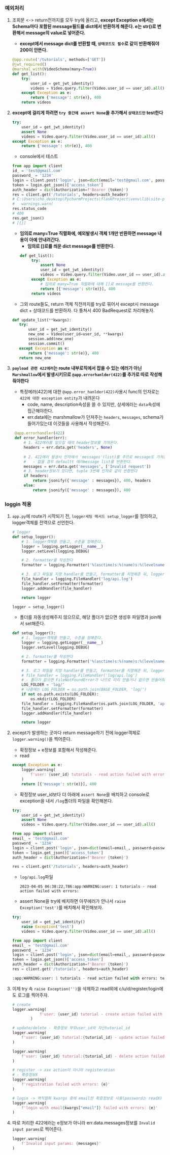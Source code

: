 ### 예외처리 
1. 조회문 <-> return전까지를 모두 try에 올리고, **except Exception e에서는 Schema마다 포함된 message필드를 dict에서 반환하게 해준다. e는 str()로 변환해서 message의 value로 넣어준다.**
   - **except에서 message dict를 반환할 때, `상태코드도 필수`로 같이 반환해줘야 200이 안뜬다.**
    ```python
    @app.route('/tutorials', methods=['GET'])
    @jwt_required()
    @marshal_with(VideoSchema(many=True))
    def get_list():
        try:
            user_id = get_jwt_identity()
            videos = Video.query.filter(Video.user_id == user_id).all()
        except Exception as e:
            return {'message': str(e)}, 400
        return videos
    ```
   
2. **except에 걸리게 하려면 `try 중간에 assert None`을 추가해서 `상태코드만` test한다**
    ```python
    try:
        user_id = get_jwt_identity()
        assert None
        videos = Video.query.filter(Video.user_id == user_id).all()
    except Exception as e:
        return {'message': str(e)}, 400
    ```
    - console에서 테스트
    ```python
    from app import client
    id_ = 'test@gmail.com'
    password_ = '1234'
    login = client.post('login', json=dict(email='test@gmail.com', password='1234'))
    token = login.get_json()['access_token']
    auth_header = dict(Authorization=f'Bearer {token}')
    res = client.get('/tutorials', headers=auth_header)
    # C:\Users\cho_desktop\PycharmProjects\flaskProject\venv\lib\site-packages\apispec\ext\marshmallow\common.py:129: UserWarning: Multiple schemas resolved to the name User. The name has been modified. Either manually add each of the schemas with a different name or provide a custom schema_name_resolver.
    #   warnings.warn(
    res.status_code
    # 400
    res.get_json()
    # [{}]
    ```
   - **임의로 many=True 직렬화에, 예외발생시 객체 1개만 반환하면 message 내용이 아예 안내려간다.**
      - **임의로 []로를 씌운 dict message를 반환한다.**
      ```python
      def get_list():
           try:
               assert None
               user_id = get_jwt_identity()
               videos = Video.query.filter(Video.user_id == user_id).all()
           except Exception as e:
               # 임의로 many=True 직렬화에 대해 []로 message를 반환한다.
               return [{'message': str(e)}], 400
           return videos
      ```
   - 그외 route들도, return 객체 직전까지를 try로 묶어서 except시 message dict + 상태코드를 반환하자. 다 퉁쳐서 400 BadRequest로 처리해놓자.
   ```python
   def update_list(**kwargs):
      try:
          user_id = get_jwt_identity()
          new_one = Video(user_id=user_id, **kwargs)
          session.add(new_one)
          session.commit()
      except Exception as e:
          return {'message': str(e)}, 400
      return new_one
   ```

4. **`payload 관련 422에러`는 route 내부로직에서 잡을 수 있는 에러가 아닌 `Marshmallow`에서 발생시키므로 `@app.errorhanlder(422)`를 추가로 따로 작성해줘야한다**
   - 특정에러(422)에 대한 `@app.error_hanlder(422)`사용시 func의 인자로는 `422에 대한 exception entity`가 내려온다
      - code, name, description속성을 쓸 수 있지만, 상세에러는 `data`속성에 접근해야한다.
      - err.data에는 marshmallow가 던져주는 `headers`, `messages`, schema가 들어가있는데 이것들을 사용해서 작성해준다.
   ```python
    @app.errorhandler(422)
    def error_handler(err):
        # 1. 422에러를 일으킬 때의 header정보를 가져온다.
        headers = err.data.get('headers', None)
        
        # 2. 422에러 발생시 인자에서 'messages'(list)를 주므로 message도 가져온다.
        #   - 없을 경우 defaultt 에러message list를 반환한다.
        messages = err.data.get('messages', ['Invalid request'])
        # 3. header정보가 있다면, tuple 3번째 인자로 같이 반환한다
        if headers:
            return jsonify({'message' : messages}), 400, headers
        else:
            return jsonify({'message' : messages}), 400
    ```   

### loggin 적용
1. `app.py`에 route가 시작되기 전, `logger세팅 메서드 setup_logger`를 정의하고, logger객체를 전역으로 선언한다.
    ```python
    # logger
    def setup_logger():
        # 1. logger객체를 만들고, 수준을 정해준다.
        logger = logging.getLogger(__name__)
        logger.setLevel(logging.DEBUG)
    
        # 2. formatter를 작성한다
        formatter = logging.Formatter('%(asctime)s:%(name)s:%(levelname)s:%(message)s')
    
        # 3. 로그 파일을 지정 handler를 만들고, formatter를 지정해준 뒤, logger객체에 handler에 추가한다.
        file_handler = logging.FileHandler('log/api.log')
        file_handler.setFormatter(formatter)
        logger.addHandler(file_handler)
    
        return logger
    
    logger = setup_logger()
    ```
    - 폴더를 자동생성해주지 않으므로, 해당 폴더가 없으면 생성후 파일명과 join해서 set해준다.
    ```python
    def setup_logger():
        # 1. logger객체를 만들고, 수준을 정해준다.
        logger = logging.getLogger(__name__)
        logger.setLevel(logging.DEBUG)
    
        # 2. formatter를 작성한다
        formatter = logging.Formatter('%(asctime)s:%(name)s:%(levelname)s:%(message)s')
    
        # 3. 로그 파일을 지정 handler를 만들고, formatter를 지정해준 뒤, logger객체에 handler에 추가한다.
        # file_handler = logging.FileHandler('log/api.log')
        # - 폴더가 없으면 FileNotFoundError가 나므로 미리 만들거나 없으면 만들어줘야한다.
        LOG_FOLDER = 'log/'
        # 나중에는 LOG_FOLDER = os.path.join(BASE_FOLDER, 'log/')
        if not os.path.exists(LOG_FOLDER):
            os.mkdir(LOG_FOLDER)
        file_handler = logging.FileHandler(os.path.join(LOG_FOLDER, 'api.log'))
        file_handler.setFormatter(formatter)
        logger.addHandler(file_handler)
    
        return logger
    ```

2. except가 발생하는 곳마다 return message하기 전에 logger객체로 `logger.warning()`을 찍어준다.
   - 확정정보 + e정보를 포함해서 작성해준다.
   - read
    ```python
    except Exception as e:
        logger.warning(
            f'user: {user_id} tutorials - read action failed with errors: {e}'
        )
        return [{'message': str(e)}], 400
    ```
   - 확정정보 user_id보다 더 아래에 `assert None`을 배치하고 console로 exception을 내서 `/log`폴더의 파일을 확인해본다.
    ```python
    try:
        user_id = get_jwt_identity()
        assert None
        videos = Video.query.filter(Video.user_id == user_id).all()
    ```
    ```python
    from app import client
    email_ = 'test@gmail.com'
    password_ = '1234'
    login = client.post('login', json=dict(email=email_, password=password_))
    token = login.get_json()['access_token']
    auth_header = dict(Authorization=f'Bearer {token}')
   
    res = client.get('/tutorials', headers=auth_header)
    ```
    - `log/api.log`파일
        ```
        2023-04-05 06:38:22,786:app:WARNING:user: 1 tutorials - read action failed with errors: 
        ```
    - assert None을 try에 배치하면 아무에러가 안나서 `raise Exception('test')`를 배치해서 확인해보자.
    ```python
    try:
        user_id = get_jwt_identity()
        raise Exception('test')
        videos = Video.query.filter(Video.user_id == user_id).all()
    ```
    ```python
    from app import client
    email_ = 'test@gmail.com'
    password_ = '1234'
    login = client.post('login', json=dict(email=email_, password=password_))
    token = login.get_json()['access_token']
    auth_header = dict(Authorization=f'Bearer {token}')
    res = client.get('/tutorials', headers=auth_header)
    ```
    ```python
    :app:WARNING:user: 1 tutorials - read action failed with errors: test
    ```
4. 이제 try 속 `raise Exception('')`을 삭제하고 read외에 c/u/d/register/login에도 로그를 찍어주자.
    ```python
    # create
    logger.warning(
                f'user: {user_id} tutorial - create action failed with errors: {e}'
            )
    
    # update/delete - 확증정보 부모user_id외 자신tutorial_id
    logger.warning(
        f'user: {user_id} tutorial:{tutorial_id} - update action failed with errors: {e}'
    )
    
    logger.warning(
        f'user: {user_id} tutorial:{tutorial_id} - delete action failed with errors: {e}'
    )
    
    # register -> xxx action이 아니라 registeration
    # - 확증정보X
    logger.warning(
        f'registration failed with errors: {e}'
    )
    
    # login -> 역직렬화 kwargs 중에 email만 확증정보로 사용(password는 readX)
    logger.warning(
        f'login with email{kwargs["email"]} failed with errors: {e}'
    )
    ```
   
5. 따로 처리한 422에러는 e정보가 아니라 err.data.messages정보를 `Invalid input params`로  찍어준다.
    ```python
    logger.warning(
        f'Invalid input params: {messages}'
    )
    ```
